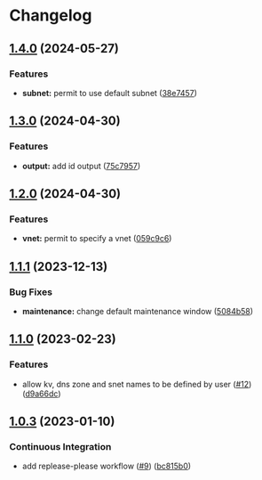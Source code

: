# Changelog

## [1.4.0](https://github.com/camptocamp/terraform-azure-flexible-server/compare/v1.3.0...v1.4.0) (2024-05-27)


### Features

* **subnet:** permit to use default subnet ([38e7457](https://github.com/camptocamp/terraform-azure-flexible-server/commit/38e74578cb9946ef8a41de096516e870179a8cb4))

## [1.3.0](https://github.com/camptocamp/terraform-azure-flexible-server/compare/v1.2.0...v1.3.0) (2024-04-30)


### Features

* **output:** add id output ([75c7957](https://github.com/camptocamp/terraform-azure-flexible-server/commit/75c7957fcc3fbd6d8a1c616821336b80a8e9d126))

## [1.2.0](https://github.com/camptocamp/terraform-azure-flexible-server/compare/v1.1.1...v1.2.0) (2024-04-30)


### Features

* **vnet:** permit to specify a vnet ([059c9c6](https://github.com/camptocamp/terraform-azure-flexible-server/commit/059c9c62fe7d36b22667f834982d8dec7d2d5cd7))

## [1.1.1](https://github.com/camptocamp/terraform-azure-flexible-server/compare/v1.1.0...v1.1.1) (2023-12-13)


### Bug Fixes

* **maintenance:** change default maintenance window ([5084b58](https://github.com/camptocamp/terraform-azure-flexible-server/commit/5084b586b71ea2270a767d0638305ec79c7eeb8c))

## [1.1.0](https://github.com/camptocamp/terraform-azure-flexible-server/compare/v1.0.4...v1.1.0) (2023-02-23)


### Features

* allow kv, dns zone and snet names to be defined by user ([#12](https://github.com/camptocamp/terraform-azure-flexible-server/issues/12)) ([d9a66dc](https://github.com/camptocamp/terraform-azure-flexible-server/commit/d9a66dc17fcff87022937d62028854cddf766f9c))

## [1.0.3](https://github.com/camptocamp/terraform-azure-flexible-server/compare/v1.0.2...v1.0.3) (2023-01-10)


### Continuous Integration

* add replease-please workflow ([#9](https://github.com/camptocamp/terraform-azure-flexible-server/issues/9)) ([bc815b0](https://github.com/camptocamp/terraform-azure-flexible-server/commit/bc815b0ab5961505e7ee6a25b4cefb596552486a))
